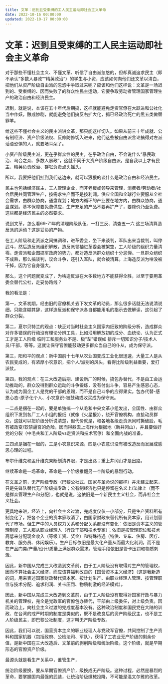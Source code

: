 ```yaml
---
title: 文革：迟到且受束缚的工人民主运动即社会主义革命
date: 2022-10-16 00:00:00
updated: 2022-10-17 00:00:00
---
```


# 文革：迟到且受束缚的工人民主运动即社会主义革命

对于那些不懂社会主义、不懂文革、听信了自由派忽悠的，但却真诚追求民主（即不承认“多数人暴政”“精英政治”）的学生与小资，应该如何向他们还文革以清白，把他们从资产阶级自由派的忽悠中争取过来呢？应该和他们这样说：文革是一场迟到的、受束缚的、因而失败了的群众性民主运动，它要争取劳动者管理国家管理生产的政治自由和经济民主。

迟到，就是说，本该在五十年代后期搞，这样就能避免走资官僚在大跃进和公社化当中作妖，酿成惨剧，就能避免他们搞反右扩大化，抓已经政治死亡的黑五类做替罪羊。

给这些不懂社会主义的民主派讲文革，那只能这样切入。如果从前三十年成就、公有制经济、资产阶级法权、反修防修切入进来，他们这些被自由派言论搞得对左派话语恐惧的人，就要堵耳朵了。

小资产阶级民主派，更在乎群众性的民主，在乎政治自由，不会说什么“暴民政治、乌合之众、多数人暴政”，这就不同于大资产阶级自由派，是自我以上才有民主、精英负责政治、群氓负责点头摇头。

所以，我要把他们扯到我们这边来，就可以狠狠的谈什么是政治自由和经济民主。

民主也包括经济民主，工人管理企业，而非老板或领导来管理，消费者/劳动者/社会居民共同管理生产，按需求生产而不是按利润。供应全国和全球行业要服从全社会需求，由群众协商，通盘谋划；地方内循环的产业要在地方内，由群众协商，通盘谋划。基本保障要免费供应，生产充足的产品不要再扩产了，要降价乃至免费。这些都是经济民主的必然要求。

说到文革，怎么看69-71年的清理阶级队伍、一打三反、清查五一六  这三场清算造反派的运动？这是妥协的产物。

在工人阶级和走资派之间搞调和，进革委会，坐下来谈判，军队出来当裁判，叫停武斗，然后造反派组织解散，造反派领袖进革委会被架空，工人阶级的组织力量清零。走资派和企图搞军政府的势力，都对造反派群众组织十分忌惮。一旦群众组织不成熟，那么搞谈判，议会斗争，还引入军队，就会被清算。上海造反派为啥没被干掉，因为它自身强大。

那么，这个问题就变成了，为啥造反派在大多数地方不能获得全胜，以至于要用革委会替代公社，走妥协路线？

我的看法是：

第一，文革初期，经由旧的官僚机关去下发文革的动员，那么很多话就无法说清说细，只能含糊其辞，这样造反派和保守派各自都能用毛的指示去做解读，这引起了群众分裂。

第二，夏尔贝特兰的观点：缺乏对当时社会主义国家内细致的阶级分析，造成群众对许多错误的行动没有理论分辨工具，比如沿用解放初的成分、血统论、认为正式工才是工人阶级 临时工和服务业不是、极“左”错误如 排斥一切知识分子/技术人员/干部，等等。这就让保守官僚能鼓动更多群众当自己的仆从，成为保守派。

第三，阳和平的观点：新中国前十七年从农业国变成工业化很迅速，大量工人是从农民变成的，有浓厚小农意识，把个人/派别的风头，看得比阶级利益重要，爱打派仗。

第四，我的观点：在三大改造后期、建设新厂的时候，搞包办替代，不是由工会运动推动的，群众没得到群众运动的斗争锻炼，没有付出斗争，容易产生感恩心态，认为成为国企工人是党的干部的恩赐，而不是自己斗争的应得果实。包办代替-感恩心态-原子化个人、小农意识-被鼓动或收买成为保守派。

一二点是捆在一起的，要是单独搞一个从毛和中央文革小组发出，全国性、由群众组织下发到各厂工人小组的报纸（就像《火星报》），绕开官僚机构，直接动员群众，这就可以把阶级分析说清楚，但代价就是，和各地各级走资派同时撕破脸，毛有被政变/软禁逼宫的危险，因而得躲去上海作为根据地（新井冈山），并且要做好党的分裂（中毛共和工人阶级vs走资派和技术官僚）和全面内战的准备。

三四点是捆在一起的，三是小农意识来源，四是小农意识没有被改造反而发展成感恩心理的过程。

布尔什维克和孟什维克果断划清界限，才是出路；重上井冈山才是出路。

继续革命是一场革命，革命是一个阶级推翻另一个阶级的暴烈行动。

在文革之前，无产阶级专政（巴黎公社式、国家与革命说的那样）并未建立起来，只是先锋队替代无产阶级搞专政；公有制经济也只是停留在名义上/法律上（而不是群众管理生产和分配），也就是说，这依旧是一个新民主主义社会，而非社会主义社会。

更具地来讲，经济上，向社会主义过渡，完成度仅仅一小部分，只是生产资料所有制变化了，把各个企业的资本家取消了，由国家财政来替代所有资本家，用计划替代了市场。但生产中的人员权力关系和分配关系都没有变化：依旧是资本主义的管理制度，工人服从职业经理人（行政干部和技术专家）；依旧是按管理职位和技术高低来分配现金收入（等级工资、奖金）和特殊待遇（特供、专车、住房、医疗、教育、服务员、休闲娱乐）。生产目标依旧是最大化产量从而最大化利润，而不是在产品门类/产量/设计/质量上满足群众需求。管理手段依旧是管卡压罚和物质刺激。

因此，新中国从完成三大改造到文革前，由于工人阶级没有取得对生产的管理权，因而不算社会主义经济，而应该算福利改良的【国营资本主义经济】（这是我新造的词，用来表述国家财政替代资本家、按计划生产、由职业经理人管理、按管理职位与技术分配、追求利润、关卡压罚、物质刺激的经济模式）。

因此，新中国从完成三大改造到文革前，由于工人阶级没有取得对国家行政与暴力机关的管理权，完全是党政军的官僚包办替代，干部由上级委任，对上级负责。因而政治上，向社会主义过渡的完成度基本没有。这种政治制度和国民党在大陆的训政、在台湾的戒严时期的制度是类似的，既不是改良后的资产阶级民主，也不是工人阶级民主，即巴黎公社制度，这才叫无产阶级专政。

因此，我们可以说，国营资本主义的职业经理人与党政军官僚，共同控制了生产资料和国家机器（包括政府、公检法司、军队），获得了工农业无产阶级的剩余价值，是新中国在三大改造后、文革前的剥削阶级和统治阶级。这个阶级，就是早期形态的官僚资产阶级。

最源头就是看生产关系中，谁管生产，

统治阶级要换，要从早期官僚资产阶，级换成无产阶级。这种过程，必然是暴烈的革命，要掌握国内最强的武装，让统治阶级缴械投降，不可能是温文尔雅的改革。

